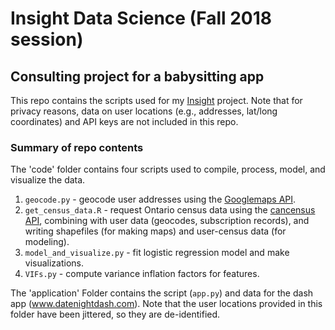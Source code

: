 # Insight Data Science (Fall 2018 session)
## Consulting project for a babysitting app

This repo contains the scripts used for my [Insight](https://www.insightdatascience.com/) project. Note that for privacy reasons, data on user locations (e.g., addresses, lat/long coordinates) and API keys are not included in this repo. 

### Summary of repo contents

The 'code' folder contains four scripts used to compile, process, model, and visualize the data.

1. `geocode.py` - geocode user addresses using the [Googlemaps API](https://developers.google.com/maps/documentation/geocoding/start).
2. `get_census_data.R` - request Ontario census data using the [cancensus API](https://cran.r-project.org/web/packages/cancensus/index.html), combining with user data (geocodes, subscription records), and writing shapefiles (for making maps) and user-census data (for modeling).
3. `model_and_visualize.py` - fit logistic regression model and make visualizations. 
4. `VIFs.py` - compute variance inflation factors for features.


The 'application' Folder contains the script (`app.py`) and data for the dash app (www.datenightdash.com). Note that the user locations provided in this folder have been jittered, so they are de-identified.


